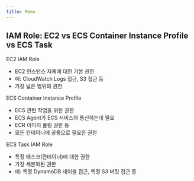 ```yaml
---
title: Memo
---
```


## IAM Role: EC2 vs ECS Container Instance Profile vs ECS Task
EC2 IAM Role
- EC2 인스턴스 자체에 대한 기본 권한
- 예: CloudWatch Logs 접근, S3 접근 등
- 가장 넓은 범위의 권한

ECS Container Instance Profile
- ECS 관련 작업을 위한 권한
- ECS Agent가 ECS 서비스와 통신하는데 필요
- ECR 이미지 풀링 권한 등
- 모든 컨테이너에 공통으로 필요한 권한

ECS Task IAM Role
- 특정 태스크(컨테이너)에 대한 권한
- 가장 세분화된 권한
- 예: 특정 DynamoDB 테이블 접근, 특정 S3 버킷 접근 등
